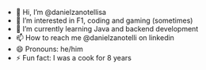 - 👋 Hi, I’m @danielzanotellisa
- 👀 I’m interested in F1, coding and gaming (sometimes)
- 🌱 I’m currently learning Java and backend development
- 📫 How to reach me @danielzanotelli on linkedin
- 😄 Pronouns: he/him
- ⚡ Fun fact: I was a cook for 8 years

<!---
danielzanotellisa/danielzanotellisa is a ✨ special ✨ repository because its `README.md` (this file) appears on your GitHub profile.
You can click the Preview link to take a look at your changes.
--->
